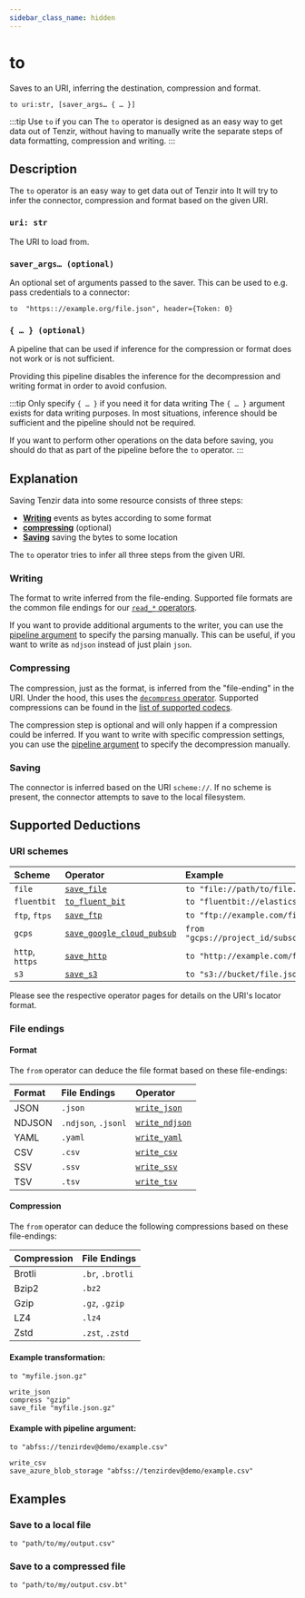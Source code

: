 ```yaml
---
sidebar_class_name: hidden
---
```


# to

Saves to an URI, inferring the destination, compression and format.

```tql
to uri:str, [saver_args… { … }]
```

:::tip Use `to` if you can
The `to` operator is designed as an easy way to get data out of Tenzir,
without having to manually write the separate steps of data formatting,
compression and writing.
:::

## Description

The `to` operator is an easy way to get data out of Tenzir into
It will try to infer the connector, compression and format based on the given URI.

### `uri: str`

The URI to load from.

### `saver_args… (optional)`

An optional set of arguments passed to the saver.
This can be used to e.g. pass credentials to a connector:

```tql
to  "https:://example.org/file.json", header={Token: 0}
```

### `{ … } (optional)`

A pipeline that can be used if inference for the compression or format does not work
or is not sufficient.

Providing this pipeline
disables the inference for the decompression and writing format in order to avoid
confusion.

:::tip Only specify `{ … }` if you need it for data writing
The `{ … }` argument exists for data writing purposes. In most situations,
inference should be sufficient and the pipeline should not be required.

If you want to perform other operations on the data before saving, you should do that
as part of the pipeline before the `to` operator.
:::

## Explanation

Saving Tenzir data into some resource consists of three steps:

* [**Writing**](#writing) events as bytes according to some format
* [**compressing**](#compressing) (optional)
* [**Saving**](#saving) saving the bytes to some location

The `to` operator tries to infer all three steps from the given URI.

### Writing

The format to write inferred from the file-ending.
Supported file formats are the common file endings for our [`read_*` operators](operators.md#parsing).

If you want to provide additional arguments to the writer, you can use the
[pipeline argument](#---optional) to specify the parsing manually. This can be useful,
if you want to write as `ndjson` instead of just plain `json`.

### Compressing

The compression, just as the format, is inferred from the "file-ending" in the URI. Under the hood,
this uses the [`decompress` operator](decompress.md).
Supported compressions can be found in the [list of supported codecs](decompress.md#codec-str).

The compression step is optional and will only happen if a compression could be inferred.
If you want to write with specific compression settings, you can use the
[pipeline argument](#---optional) to specify the decompression manually.

### Saving

The connector is inferred based on the URI `scheme://`.
If no scheme is present, the connector attempts to save to the local filesystem.


## Supported Deductions

### URI schemes

| Scheme | Operator | Example |
|:------ |:-------- |:------- |
| `file` | [`save_file`](save_file.md) | `to "file://path/to/file.json"` |
| `fluentbit` | [`to_fluent_bit`](to_fluent_bit.md) | `to "fluentbit://elasticsearch"` |
| `ftp`, `ftps` | [`save_ftp`](save_ftp.md) | `to "ftp://example.com/file.json"` |
| `gcps` | [`save_google_cloud_pubsub`](save_google_cloud_pubsub.md) | `from "gcps://project_id/subscription_id"` |
| `http`, `https` | [`save_http`](save_http.md) | `to "http://example.com/file.json"` |
| `s3` | [`save_s3`](save_s3.md) | `to "s3://bucket/file.json"` |

Please see the respective operator pages for details on the URI's locator format.

### File endings

#### Format

The `from` operator can deduce the file format based on these file-endings:

| Format | File Endings | Operator  |
|:------ |:------------ |:--------- |
|  JSON  | `.json` | [`write_json`](write_json.md) |
|  NDJSON  | `.ndjson`, `.jsonl` | [`write_ndjson`](write_ndjson.md) |
|  YAML  | `.yaml` | [`write_yaml`](write_yaml.md) |
|  CSV  | `.csv` | [`write_csv`](write_csv.md) |
|  SSV  | `.ssv` | [`write_ssv`](write_ssv.md) |
|  TSV  | `.tsv` | [`write_tsv`](read_tsv.md) |

#### Compression

The `from` operator can deduce the following compressions based on these
file-endings:

| Compression |    File Endings   |
|:----------- |:----------------- |
| Brotli     | `.br`, `.brotli` |
| Bzip2       | `.bz2`            |
| Gzip        | `.gz`, `.gzip`    |
| LZ4         | `.lz4`            |
| Zstd        | `.zst`, `.zstd`   |

#### Example transformation:

```tql title="to operator"
to "myfile.json.gz"
```
```tql title="Effective pipeline"
write_json
compress "gzip"
save_file "myfile.json.gz"
```

#### Example with pipeline argument:

```tql title="to operator"
to "abfss://tenzirdev@demo/example.csv"
```
```tql title="Effective pipeline"
write_csv
save_azure_blob_storage "abfss://tenzirdev@demo/example.csv"
```

## Examples

### Save to a local file

```tql
to "path/to/my/output.csv"
```

### Save to a compressed file

```tql
to "path/to/my/output.csv.bt"
```
